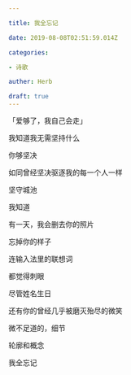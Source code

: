 ```yaml
---

title: 我全忘记

date: 2019-08-08T02:51:59.014Z

categories:

- 诗歌

auther: Herb 

draft: true
---
```


「爱够了，我自己会走」

我知道我无需坚持什么

你够坚决

如同曾经坚决驱逐我的每一个人一样

坚守城池



我知道

有一天，我会删去你的照片

忘掉你的样子

连输入法里的联想词

都觉得刺眼



尽管姓名生日

还有你的曾经几乎被磨灭殆尽的微笑

微不足道的，细节

轮廓和概念

我全忘记

